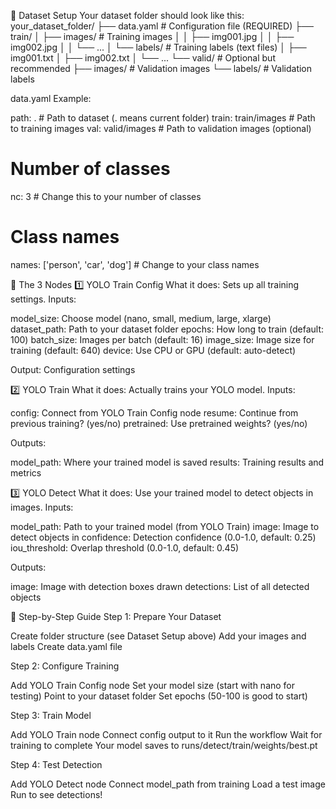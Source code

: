 📁 Dataset Setup
Your dataset folder should look like this:
your_dataset_folder/
├── data.yaml           # Configuration file (REQUIRED)
├── train/
│   ├── images/        # Training images
│   │   ├── img001.jpg
│   │   ├── img002.jpg
│   │   └── ...
│   └── labels/        # Training labels (text files)
│       ├── img001.txt
│       ├── img002.txt
│       └── ...
└── valid/             # Optional but recommended
    ├── images/        # Validation images
    └── labels/        # Validation labels

data.yaml Example:

path: .  # Path to dataset (. means current folder)
train: train/images  # Path to training images
val: valid/images    # Path to validation images (optional)

# Number of classes
nc: 3  # Change this to your number of classes

# Class names
names: ['person', 'car', 'dog']  # Change to your class names

🔧 The 3 Nodes
1️⃣ YOLO Train Config
What it does: Sets up all training settings.
Inputs:

model_size: Choose model (nano, small, medium, large, xlarge)
dataset_path: Path to your dataset folder
epochs: How long to train (default: 100)
batch_size: Images per batch (default: 16)
image_size: Image size for training (default: 640)
device: Use CPU or GPU (default: auto-detect)

Output: Configuration settings

2️⃣ YOLO Train
What it does: Actually trains your YOLO model.
Inputs:

config: Connect from YOLO Train Config node
resume: Continue from previous training? (yes/no)
pretrained: Use pretrained weights? (yes/no)

Outputs:

model_path: Where your trained model is saved
results: Training results and metrics

3️⃣ YOLO Detect
What it does: Use your trained model to detect objects in images.
Inputs:

model_path: Path to your trained model (from YOLO Train)
image: Image to detect objects in
confidence: Detection confidence (0.0-1.0, default: 0.25)
iou_threshold: Overlap threshold (0.0-1.0, default: 0.45)

Outputs:

image: Image with detection boxes drawn
detections: List of all detected objects




📖 Step-by-Step Guide
Step 1: Prepare Your Dataset

Create folder structure (see Dataset Setup above)
Add your images and labels
Create data.yaml file

Step 2: Configure Training

Add YOLO Train Config node
Set your model size (start with nano for testing)
Point to your dataset folder
Set epochs (50-100 is good to start)

Step 3: Train Model

Add YOLO Train node
Connect config output to it
Run the workflow
Wait for training to complete
Your model saves to runs/detect/train/weights/best.pt

Step 4: Test Detection

Add YOLO Detect node
Connect model_path from training
Load a test image
Run to see detections!
